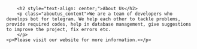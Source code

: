 
        <h2 style="text-align: center;">About Us</h2>
        <p class="aboutus_content">We are a team of developers who develops bot for telegram. We help each other to tackle problems, provide required codes, help in database management, give suggestions to improve the project, fix errors etc.
        </p>
    <p>Please visit our website for more information.<</p>
<a href="https://telebotdevs.github.io/">
